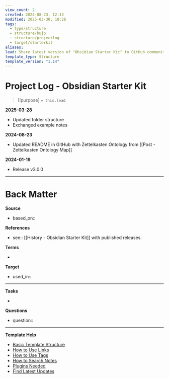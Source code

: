 ```yaml
---
view_count: 2
created: 2024-08-23, 12:13
modified: 2025-03-30, 18:26
tags:
  - type/structure
  - structure/bujo
  - structure/projectlog
  - target/starterkit
aliases: 
lead: Share latest version of "Obsidian Starter Kit" to GitHub community to receive feedback for futher development and improvements.
template_type: Structure
template_version: "1.14"
---
```

<!--  See "Template Help" below for using properties -->

# Project Log - Obsidian Starter Kit
<!--  Clear and descriptive title -->

<!--  Summarized structure from "lead"-key  in properties section -->

> [!purpose]
> `= this.lead`

<!-- Main STRUCTURE of my content -->

**2025-03-28**
- Updated folder structure
- Exchanged example notes

**2024-08-23**
- Updated README in GitHub with Zettelkasten Ontology from [[Post - Zettelkasten Ontology Map]]

**2024-01-19**
- Release v3.0.0


---
# Back Matter

**Source**
<!-- Always keep a link to the source- --> 
- based_on::

**References**
<!-- Links to pages not referenced in the content. see: [[related note]] because <reason> -->
- see:: [[History - Obsidian Starter Kit]] with published releases.

**Terms**
<!-- Links to definition pages. -->
- 

**Target**
<!-- Link to project note or externaly published content. -->
- used_in::

---
**Tasks**
<!-- What remains to be done with this note? --> 
- 

**Questions**
<!-- What remains for you to consider? --> 
- question::

---
**Template Help**
<!-- Links to external help pages on GitHub. -->
- [Basic Template Structure](https://github.com/groepl/Obsidian-Templates#basic-template-structure)
- [How to Use Links](https://github.com/groepl/Obsidian-Templates#how-to-use-links)
- [How to Use Tags](https://github.com/groepl/Obsidian-Templates#how-to-use-tags)
- [How to Search Notes](https://github.com/groepl/Obsidian-Templates#how-to-search-notes)
- [Plugins Needed](https://github.com/groepl/Obsidian-Templates#obsidian-plugins-needed)
- [Find Latest Updates](https://github.com/groepl/Obsidian-Templates)
